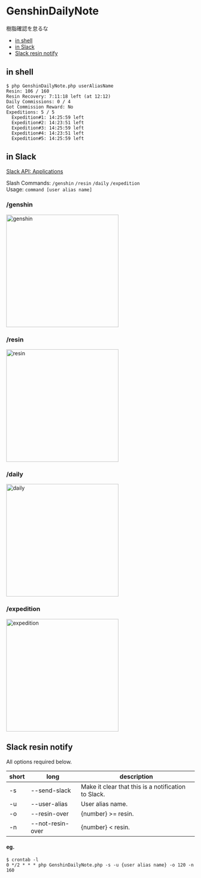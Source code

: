# GenshinDailyNote
樹脂確認を怠るな

* [in shell](#in-shell)
* [in Slack](#in-slack)
* [Slack resin notify](#slack-resin-notify)

## in shell
```
$ php GenshinDailyNote.php userAliasName
Resin: 106 / 160
Resin Recovery: 7:11:18 left (at 12:12)
Daily Commissions: 0 / 4
Got Commission Reward: No
Expeditions: 5 / 5
  Expedition#1: 14:25:59 left
  Expedition#2: 14:23:51 left
  Expedition#3: 14:25:59 left
  Expedition#4: 14:23:51 left
  Expedition#5: 14:25:59 left
```

## in Slack
[Slack API: Applications](https://api.slack.com/apps)

Slash Commands: `/genshin` `/resin` `/daily` `/expedition`  
Usage: `command [user alias name]`

### /genshin
<img src="https://user-images.githubusercontent.com/8792860/140810095-3c7c207a-1731-4c5c-aaaf-dd9f12049691.png" alt="genshin" width="300px">

### /resin
<img src="https://user-images.githubusercontent.com/8792860/140810112-09710693-9078-4bc8-8e45-6070101abd67.png" alt="resin" width="300px">

### /daily
<img src="https://user-images.githubusercontent.com/8792860/140658451-b9d50f86-13a8-46e1-aa43-07e051e4f146.png" alt="daily" width="300px">

### /expedition
<img src="https://user-images.githubusercontent.com/8792860/140658454-214af233-0068-40ae-8b26-d8d1b087a3c3.png" alt="expedition" width="300px">

## Slack resin notify
All options required below.

short | long | description
--- | --- | ---
-s | --send-slack | Make it clear that this is a notification to Slack.
-u | --user-alias | User alias name.
-o | --resin-over | {number} >= resin.
-n | --not-resin-over | {number} < resin.

#### eg.
```
$ crontab -l
0 */2 * * * php GenshinDailyNote.php -s -u {user alias name} -o 120 -n 160
```

